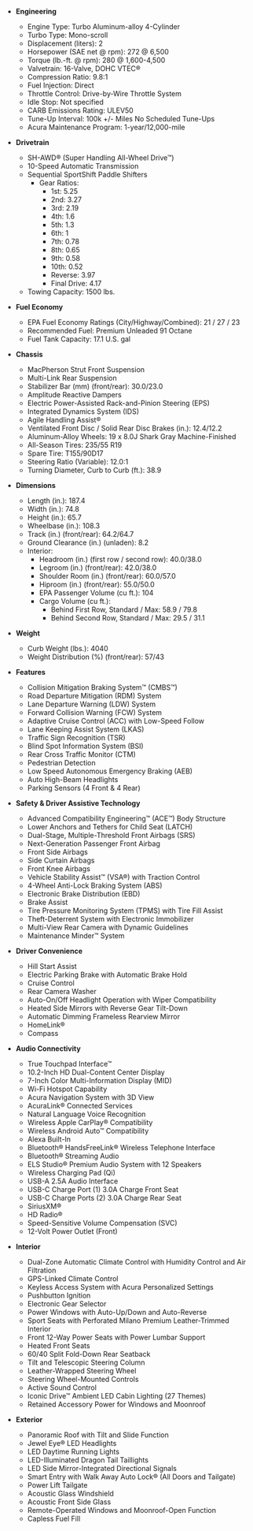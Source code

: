 - **Engineering**
    - Engine Type: Turbo Aluminum-alloy 4-Cylinder
    - Turbo Type: Mono-scroll
    - Displacement (liters): 2
    - Horsepower (SAE net @ rpm): 272 @ 6,500
    - Torque (lb.-ft. @ rpm): 280 @ 1,600-4,500
    - Valvetrain: 16-Valve, DOHC VTEC®
    - Compression Ratio: 9.8:1
    - Fuel Injection: Direct
    - Throttle Control: Drive-by-Wire Throttle System
    - Idle Stop: Not specified
    - CARB Emissions Rating: ULEV50
    - Tune-Up Interval: 100k +/- Miles No Scheduled Tune-Ups
    - Acura Maintenance Program: 1-year/12,000-mile

- **Drivetrain**
    - SH-AWD® (Super Handling All-Wheel Drive™)
    - 10-Speed Automatic Transmission
    - Sequential SportShift Paddle Shifters
        - Gear Ratios:
            - 1st: 5.25
            - 2nd: 3.27
            - 3rd: 2.19
            - 4th: 1.6
            - 5th: 1.3
            - 6th: 1
            - 7th: 0.78
            - 8th: 0.65
            - 9th: 0.58
            - 10th: 0.52
            - Reverse: 3.97
            - Final Drive: 4.17
    - Towing Capacity: 1500 lbs.

- **Fuel Economy**
    - EPA Fuel Economy Ratings (City/Highway/Combined): 21 / 27 / 23
    - Recommended Fuel: Premium Unleaded 91 Octane
    - Fuel Tank Capacity: 17.1 U.S. gal

- **Chassis**
    - MacPherson Strut Front Suspension
    - Multi-Link Rear Suspension
    - Stabilizer Bar (mm) (front/rear): 30.0/23.0
    - Amplitude Reactive Dampers
    - Electric Power-Assisted Rack-and-Pinion Steering (EPS)
    - Integrated Dynamics System (IDS)
    - Agile Handling Assist®
    - Ventilated Front Disc / Solid Rear Disc Brakes (in.): 12.4/12.2
    - Aluminum-Alloy Wheels: 19 x 8.0J Shark Gray Machine-Finished
    - All-Season Tires: 235/55 R19
    - Spare Tire: T155/90D17
    - Steering Ratio (Variable): 12.0:1
    - Turning Diameter, Curb to Curb (ft.): 38.9

- **Dimensions**
    - Length (in.): 187.4
    - Width (in.): 74.8
    - Height (in.): 65.7
    - Wheelbase (in.): 108.3
    - Track (in.) (front/rear): 64.2/64.7
    - Ground Clearance (in.) (unladen): 8.2
    - Interior:
        - Headroom (in.) (first row / second row): 40.0/38.0
        - Legroom (in.) (front/rear): 42.0/38.0
        - Shoulder Room (in.) (front/rear): 60.0/57.0
        - Hiproom (in.) (front/rear): 55.0/50.0
        - EPA Passenger Volume (cu ft.): 104
        - Cargo Volume (cu ft.):
            - Behind First Row, Standard / Max: 58.9 / 79.8
            - Behind Second Row, Standard / Max: 29.5 / 31.1

- **Weight**
    - Curb Weight (lbs.): 4040
    - Weight Distribution (%) (front/rear): 57/43

- **Features**
    - Collision Mitigation Braking System™ (CMBS™)
    - Road Departure Mitigation (RDM) System
    - Lane Departure Warning (LDW) System
    - Forward Collision Warning (FCW) System
    - Adaptive Cruise Control (ACC) with Low-Speed Follow
    - Lane Keeping Assist System (LKAS)
    - Traffic Sign Recognition (TSR)
    - Blind Spot Information System (BSI)
    - Rear Cross Traffic Monitor (CTM)
    - Pedestrian Detection
    - Low Speed Autonomous Emergency Braking (AEB)
    - Auto High-Beam Headlights
    - Parking Sensors (4 Front & 4 Rear)

- **Safety & Driver Assistive Technology**
    - Advanced Compatibility Engineering™ (ACE™) Body Structure
    - Lower Anchors and Tethers for Child Seat (LATCH)
    - Dual-Stage, Multiple-Threshold Front Airbags (SRS)
    - Next-Generation Passenger Front Airbag
    - Front Side Airbags
    - Side Curtain Airbags
    - Front Knee Airbags
    - Vehicle Stability Assist™ (VSA®) with Traction Control
    - 4-Wheel Anti-Lock Braking System (ABS)
    - Electronic Brake Distribution (EBD)
    - Brake Assist
    - Tire Pressure Monitoring System (TPMS) with Tire Fill Assist
    - Theft-Deterrent System with Electronic Immobilizer
    - Multi-View Rear Camera with Dynamic Guidelines
    - Maintenance Minder™ System

- **Driver Convenience**
    - Hill Start Assist
    - Electric Parking Brake with Automatic Brake Hold
    - Cruise Control
    - Rear Camera Washer
    - Auto-On/Off Headlight Operation with Wiper Compatibility
    - Heated Side Mirrors with Reverse Gear Tilt-Down
    - Automatic Dimming Frameless Rearview Mirror
    - HomeLink®
    - Compass

- **Audio Connectivity**
    - True Touchpad Interface™
    - 10.2-Inch HD Dual-Content Center Display
    - 7-Inch Color Multi-Information Display (MID)
    - Wi-Fi Hotspot Capability
    - Acura Navigation System with 3D View
    - AcuraLink® Connected Services
    - Natural Language Voice Recognition
    - Wireless Apple CarPlay® Compatibility
    - Wireless Android Auto™ Compatibility
    - Alexa Built-In
    - Bluetooth® HandsFreeLink® Wireless Telephone Interface
    - Bluetooth® Streaming Audio
    - ELS Studio® Premium Audio System with 12 Speakers
    - Wireless Charging Pad (Qi)
    - USB-A 2.5A Audio Interface
    - USB-C Charge Port (1) 3.0A Charge Front Seat
    - USB-C Charge Ports (2) 3.0A Charge Rear Seat
    - SiriusXM®
    - HD Radio®
    - Speed-Sensitive Volume Compensation (SVC)
    - 12-Volt Power Outlet (Front)

- **Interior**
    - Dual-Zone Automatic Climate Control with Humidity Control and Air Filtration
    - GPS-Linked Climate Control
    - Keyless Access System with Acura Personalized Settings
    - Pushbutton Ignition
    - Electronic Gear Selector
    - Power Windows with Auto-Up/Down and Auto-Reverse
    - Sport Seats with Perforated Milano Premium Leather-Trimmed Interior
    - Front 12-Way Power Seats with Power Lumbar Support
    - Heated Front Seats
    - 60/40 Split Fold-Down Rear Seatback
    - Tilt and Telescopic Steering Column
    - Leather-Wrapped Steering Wheel
    - Steering Wheel-Mounted Controls
    - Active Sound Control
    - Iconic Drive™ Ambient LED Cabin Lighting (27 Themes)
    - Retained Accessory Power for Windows and Moonroof

- **Exterior**
    - Panoramic Roof with Tilt and Slide Function
    - Jewel Eye® LED Headlights
    - LED Daytime Running Lights
    - LED-Illuminated Dragon Tail Taillights
    - LED Side Mirror-Integrated Directional Signals
    - Smart Entry with Walk Away Auto Lock® (All Doors and Tailgate)
    - Power Lift Tailgate
    - Acoustic Glass Windshield
    - Acoustic Front Side Glass
    - Remote-Operated Windows and Moonroof-Open Function
    - Capless Fuel Fill
